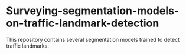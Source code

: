 # Surveying-segmentation-models-on-traffic-landmark-detection
This repository contains several segmentation models trained to detect traffic landmarks.
